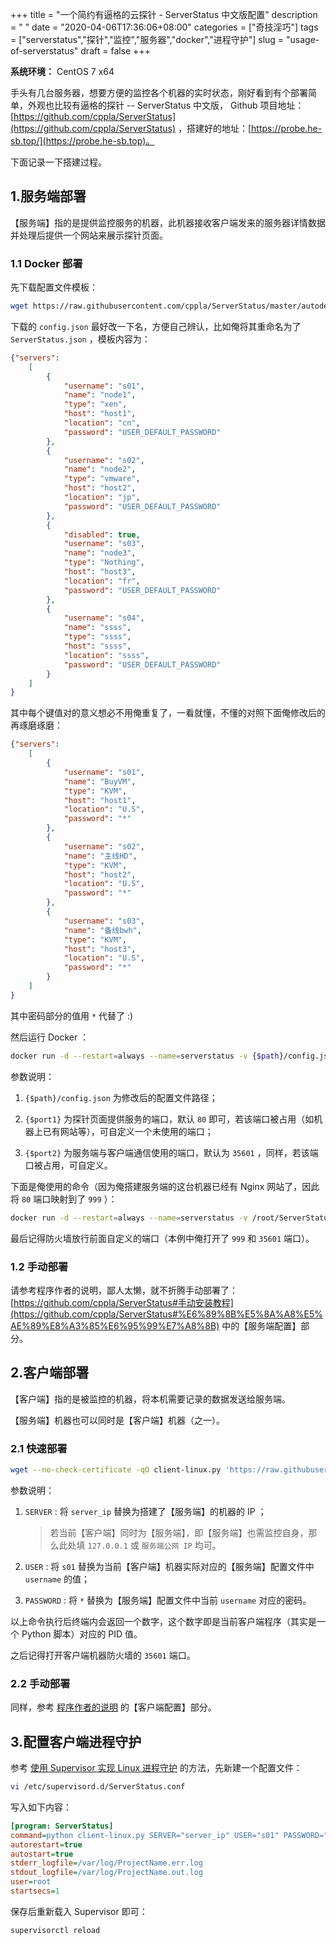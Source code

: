 +++
title = "一个简约有逼格的云探针 - ServerStatus 中文版配置"
description = " "
date = "2020-04-06T17:36:06+08:00"
categories = ["奇技淫巧"]
tags = ["serverstatus","探针","监控","服务器","docker","进程守护"]
slug = "usage-of-serverstatus"
draft = false
+++

**系统环境：** CentOS 7 x64

手头有几台服务器，想要方便的监控各个机器的实时状态，刚好看到有个部署简单，外观也比较有逼格的探针 -- ServerStatus 中文版， Github 项目地址：[https://github.com/cppla/ServerStatus](https://github.com/cppla/ServerStatus) ，搭建好的地址：[https://probe.he-sb.top/](https://probe.he-sb.top)。

下面记录一下搭建过程。

## 1.服务端部署

【服务端】指的是提供监控服务的机器，此机器接收客户端发来的服务器详情数据并处理后提供一个网站来展示探针页面。

### 1.1 Docker 部署

先下载配置文件模板：

```bash
wget https://raw.githubusercontent.com/cppla/ServerStatus/master/autodeploy/config.json
```

下载的 `config.json` 最好改一下名，方便自己辨认，比如俺将其重命名为了 `ServerStatus.json` ，模板内容为：

```json
{"servers":
	[
		{
			"username": "s01",
			"name": "node1",
			"type": "xen",
			"host": "host1",
			"location": "cn",
			"password": "USER_DEFAULT_PASSWORD"
		},
		{
			"username": "s02",
			"name": "node2",
			"type": "vmware",
			"host": "host2",
			"location": "jp",
			"password": "USER_DEFAULT_PASSWORD"
		},
		{
			"disabled": true,
			"username": "s03",
			"name": "node3",
			"type": "Nothing",
			"host": "host3",
			"location": "fr",
			"password": "USER_DEFAULT_PASSWORD"
		},
		{
			"username": "s04",
			"name": "ssss",
			"type": "ssss",
			"host": "ssss",
			"location": "ssss",
			"password": "USER_DEFAULT_PASSWORD"
		}
	]
}
```

其中每个键值对的意义想必不用俺重复了，一看就懂，不懂的对照下面俺修改后的再琢磨琢磨：

```json
{"servers":
	[
		{
			"username": "s01",
			"name": "BuyVM",
			"type": "KVM",
			"host": "host1",
			"location": "U.S",
			"password": "*"
		},
		{
			"username": "s02",
			"name": "主线HD",
			"type": "KVM",
			"host": "host2",
			"location": "U.S",
			"password": "*"
		},
		{
			"username": "s03",
			"name": "备线bwh",
			"type": "KVM",
			"host": "host3",
			"location": "U.S",
			"password": "*"
		}
	]
}
```

其中密码部分的值用 `*` 代替了 :)

然后运行 Docker ：

```bash
docker run -d --restart=always --name=serverstatus -v {$path}/config.json:/ServerStatus/server/config.json -p {$port1}:80 -p {$port2}:35601 cppla/serverstatus
```

参数说明：

1. `{$path}/config.json` 为修改后的配置文件路径；

2. `{$port1}` 为探针页面提供服务的端口，默认 `80` 即可，若该端口被占用（如机器上已有网站等），可自定义一个未使用的端口；

3. `{$port2}` 为服务端与客户端通信使用的端口，默认为 `35601` ，同样，若该端口被占用，可自定义。

下面是俺使用的命令（因为俺搭建服务端的这台机器已经有 Nginx 网站了，因此将 `80` 端口映射到了 `999` ）：

```bash
docker run -d --restart=always --name=serverstatus -v /root/ServerStatus.json:/ServerStatus/server/config.json -p 999:80 -p 35601:35601 cppla/serverstatus
```

最后记得防火墙放行前面自定义的端口（本例中俺打开了 `999` 和 `35601` 端口）。

### 1.2 手动部署

请参考程序作者的说明，鄙人太懒，就不折腾手动部署了：[https://github.com/cppla/ServerStatus#手动安装教程](https://github.com/cppla/ServerStatus#%E6%89%8B%E5%8A%A8%E5%AE%89%E8%A3%85%E6%95%99%E7%A8%8B) 中的【服务端配置】部分。

## 2.客户端部署

【客户端】指的是被监控的机器，将本机需要记录的数据发送给服务端。

【服务端】机器也可以同时是【客户端】机器（之一）。

### 2.1 快速部署

```bash
wget --no-check-certificate -qO client-linux.py 'https://raw.githubusercontent.com/cppla/ServerStatus/master/clients/client-linux.py' && nohup python client-linux.py SERVER="server_ip" USER="s01" PASSWORD="*" >/dev/null 2>&1 &
```

参数说明：

1. `SERVER` : 将 `server_ip` 替换为搭建了【服务端】的机器的 IP ；

    > 若当前【客户端】同时为【服务端】，即【服务端】也需监控自身，那么此处填 `127.0.0.1` 或 `服务端公网 IP` 均可。

2. `USER` : 将 `s01` 替换为当前【客户端】机器实际对应的【服务端】配置文件中 `username` 的值；

3. `PASSWORD` : 将 `*` 替换为【服务端】配置文件中当前 `username` 对应的密码。

以上命令执行后终端内会返回一个数字，这个数字即是当前客户端程序（其实是一个 Python 脚本）对应的 PID 值。

之后记得打开客户端机器防火墙的 `35601` 端口。

### 2.2 手动部署

同样，参考 [程序作者的说明](https://github.com/cppla/ServerStatus#%E6%89%8B%E5%8A%A8%E5%AE%89%E8%A3%85%E6%95%99%E7%A8%8B) 的【客户端配置】部分。

## 3.配置客户端进程守护

参考 [使用 Supervisor 实现 Linux 进程守护](/posts/supervisor-in-linux-daemon) 的方法，先新建一个配置文件：

```bash
vi /etc/supervisord.d/ServerStatus.conf
```

写入如下内容：

```ini
[program: ServerStatus]
command=python client-linux.py SERVER="server_ip" USER="s01" PASSWORD="*"  ; 相应参数需要按照上文说明修改
autorestart=true
autostart=true
stderr_logfile=/var/log/ProjectName.err.log
stdout_logfile=/var/log/ProjectName.out.log
user=root
startsecs=1
```

保存后重新载入 Supervisor 即可：

```bash
supervisorctl reload
```